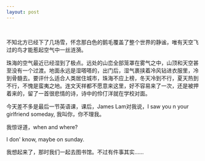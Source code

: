 ```yaml
---
layout: post
---
```

 

不知北方已经下了几场雪，怀念那白色的鹅毛覆盖了整个世界的静谧，唯有天空飞过的鸟才能惹起空气中一丝涟漪。

珠海的空气最近已经湿到了极点。远处的山峦全部笼罩在雾气之中，山顶和天空甚至没有一个过渡。地面永远是湿嗒嗒的，出门后，湿气裹挟着冷风钻进衣服里，冷到骨髓去。要评什么适合人类居住城市，珠海不应上榜，冬天冷到不行，夏天热到不行，不愧是蛮夷之地。连文天祥都不愿意来这里，好不容易来了一次，还是被押着来的，留了一首很悲情的诗，诗中的伶仃洋就在学校对面。

今天差不多是最后一节英语课，课后，James Lam对我说，I saw you n your girlfriend someday, 我叫你，你不理我。

我惊讶道，when and where?

I don' know, maybe on sunday.

我想起来了，那时我们一起去图书馆。不过有件事其实……

 